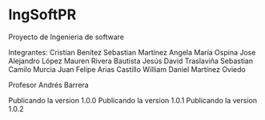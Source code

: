 # IngSoftPR

Proyecto de Ingenieria de software

Integrantes:
Cristian Benítez
Sebastian Martínez
Angela María Ospina
Jose Alejandro López
Mauren Rivera Bautista
Jesús David Traslaviña
Sebastian Camilo Murcia
Juan Felipe Arias Castillo
William Daniel Martínez Oviedo




Profesor Andrés Barrera

Publicando la version 1.0.0
Publicando la version 1.0.1
Publicando la version 1.0.2


